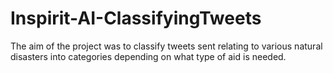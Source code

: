 # Inspirit-AI-ClassifyingTweets
The aim of the project was to classify tweets sent relating to various natural disasters into categories depending on what type of aid is needed.
